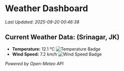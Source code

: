 
# Weather Dashboard

_Last Updated: 2025-09-20 00:46:38_

## Current Weather Data: (Srinagar, JK)
- **Temperature:** 12.1 °C ![Temperature Badge](https://img.shields.io/badge/Temperature-Low%20Temp-blue)
- **Wind Speed:** 7.2 km/h ![Wind Speed Badge](https://img.shields.io/badge/Wind%20Speed-Light%20Wind-blue)

*Powered by Open-Meteo API*
